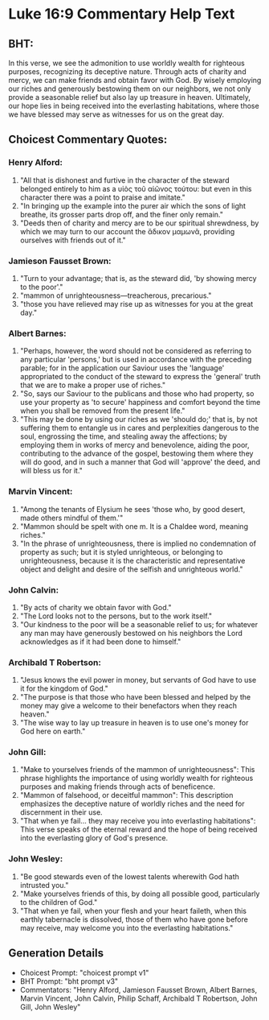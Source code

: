 # Luke 16:9 Commentary Help Text

## BHT:
In this verse, we see the admonition to use worldly wealth for righteous purposes, recognizing its deceptive nature. Through acts of charity and mercy, we can make friends and obtain favor with God. By wisely employing our riches and generously bestowing them on our neighbors, we not only provide a seasonable relief but also lay up treasure in heaven. Ultimately, our hope lies in being received into the everlasting habitations, where those we have blessed may serve as witnesses for us on the great day.

## Choicest Commentary Quotes:
### Henry Alford:
1. "All that is dishonest and furtive in the character of the steward belonged entirely to him as a υἱὸς τοῦ αἰῶνος τούτου: but even in this character there was a point to praise and imitate."
2. "In bringing up the example into the purer air which the sons of light breathe, its grosser parts drop off, and the finer only remain."
3. "Deeds then of charity and mercy are to be our spiritual shrewdness, by which we may turn to our account the ἄδικον μαμωνᾶ, providing ourselves with friends out of it."

### Jamieson Fausset Brown:
1. "Turn to your advantage; that is, as the steward did, 'by showing mercy to the poor'." 
2. "mammon of unrighteousness—treacherous, precarious."
3. "those you have relieved may rise up as witnesses for you at the great day."

### Albert Barnes:
1. "Perhaps, however, the word should not be considered as referring to any particular 'persons,' but is used in accordance with the preceding parable; for in the application our Saviour uses the 'language' appropriated to the conduct of the steward to express the 'general' truth that we are to make a proper use of riches."
2. "So, says our Saviour to the publicans and those who had property, so use your property as 'to secure' happiness and comfort beyond the time when you shall be removed from the present life."
3. "This may be done by using our riches as we 'should do;' that is, by not suffering them to entangle us in cares and perplexities dangerous to the soul, engrossing the time, and stealing away the affections; by employing them in works of mercy and benevolence, aiding the poor, contributing to the advance of the gospel, bestowing them where they will do good, and in such a manner that God will 'approve' the deed, and will bless us for it."

### Marvin Vincent:
1. "Among the tenants of Elysium he sees 'those who, by good desert, made others mindful of them.'" 
2. "Mammon should be spelt with one m. It is a Chaldee word, meaning riches."
3. "In the phrase of unrighteousness, there is implied no condemnation of property as such; but it is styled unrighteous, or belonging to unrighteousness, because it is the characteristic and representative object and delight and desire of the selfish and unrighteous world."

### John Calvin:
1. "By acts of charity we obtain favor with God."
2. "The Lord looks not to the persons, but to the work itself."
3. "Our kindness to the poor will be a seasonable relief to us; for whatever any man may have generously bestowed on his neighbors the Lord acknowledges as if it had been done to himself."

### Archibald T Robertson:
1. "Jesus knows the evil power in money, but servants of God have to use it for the kingdom of God."
2. "The purpose is that those who have been blessed and helped by the money may give a welcome to their benefactors when they reach heaven."
3. "The wise way to lay up treasure in heaven is to use one's money for God here on earth."

### John Gill:
1. "Make to yourselves friends of the mammon of unrighteousness": This phrase highlights the importance of using worldly wealth for righteous purposes and making friends through acts of beneficence.
2. "Mammon of falsehood, or deceitful mammon": This description emphasizes the deceptive nature of worldly riches and the need for discernment in their use.
3. "That when ye fail... they may receive you into everlasting habitations": This verse speaks of the eternal reward and the hope of being received into the everlasting glory of God's presence.

### John Wesley:
1. "Be good stewards even of the lowest talents wherewith God hath intrusted you."
2. "Make yourselves friends of this, by doing all possible good, particularly to the children of God."
3. "That when ye fail, when your flesh and your heart faileth, when this earthly tabernacle is dissolved, those of them who have gone before may receive, may welcome you into the everlasting habitations."


## Generation Details
- Choicest Prompt: "choicest prompt v1"
- BHT Prompt: "bht prompt v3"
- Commentators: "Henry Alford, Jamieson Fausset Brown, Albert Barnes, Marvin Vincent, John Calvin, Philip Schaff, Archibald T Robertson, John Gill, John Wesley"
